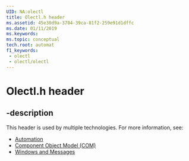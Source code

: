 ```yaml
---
UID: NA:olectl
title: Olectl.h header
ms.assetid: 45e30d9a-3704-39ca-81f2-259e91d1dffc
ms.date: 01/11/2019
ms.keywords: 
ms.topic: conceptual
tech.root: automat
f1_keywords:
 - olectl
 - olectl/olectl
---
```


# Olectl.h header


## -description

This header is used by multiple technologies. For more information, see:

- [Automation](../_automat/index.md)
- [Component Object Model (COM)](../_com/index.md)
- [Windows and Messages](../_winmsg/index.md)

